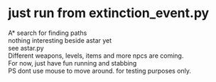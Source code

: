 # just run from extinction_event.py
A* search for finding paths      
nothing interesting beside astar yet     
see astar.py     
Different weapons, levels, items and more npcs are coming.     
For now, just have fun running and stabbing     
PS dont use mouse to move around. for testing purposes only.      


